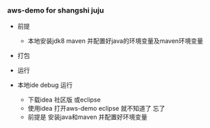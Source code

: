 ### aws-demo for shangshi juju

* 前提
  * 本地安装jdk8 maven  并配置好java的环境变量及maven环境变量

* 打包 
* 运行

* 本地ide debug 运行
  * 下载idea 社区版 或eclipse
  * 使用idea 打开aws-demo eclipse 就不知道了 忘了
  * 前提是 安装java和maven 并配置好环境变量
